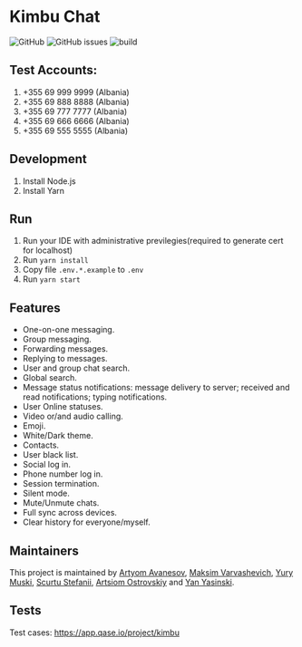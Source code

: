 # Kimbu Chat

![GitHub](https://img.shields.io/github/license/kimbu-chat/web) ![GitHub issues](https://img.shields.io/github/issues/kimbu-chat/web) ![build](https://github.com/kimbu-chat/web/actions/workflows/build-deploy-prod.yml/badge.svg)

## Test Accounts:

1. +355 69 999 9999 (Albania)
2. +355 69 888 8888 (Albania)
3. +355 69 777 7777 (Albania)
4. +355 69 666 6666 (Albania)
5. +355 69 555 5555 (Albania)

## Development

1. Install Node.js
2. Install Yarn

## Run

1. Run your IDE with administrative previlegies(required to generate cert for localhost)
2. Run `yarn install`
3. Copy file `.env.*.example` to `.env`
4. Run `yarn start`

## Features

- One-on-one messaging.
- Group messaging.
- Forwarding messages.
- Replying to messages.
- User and group chat search.
- Global search.
- Message status notifications: message delivery to server; received and read notifications; typing notifications.
- User Online statuses.
- Video or/and audio calling.
- Emoji.
- White/Dark theme.
- Contacts.
- User black list.
- Social log in.
- Phone number log in.
- Session termination.
- Silent mode.
- Mute/Unmute chats.
- Full sync across devices.
- Clear history for everyone/myself.

## Maintainers

This project is maintained by [Artyom Avanesov](https://github.com/remotenode), [Maksim Varvashevich](https://github.com/maksim-v), [Yury Muski](https://github.com/yurymuski), [Scurtu Stefanii](https://github.com/skstef), [Artsiom Ostrovskiy](https://github.com/d1mon1k) and [Yan Yasinski](https://github.com/yanVojak).

## Tests

Test cases: https://app.qase.io/project/kimbu
